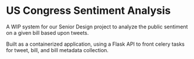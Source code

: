# US Congress Sentiment Analysis

A WIP system for our Senior Design project to analyze the public sentiment on a given bill based upon tweets. 

Built as a containerized application, using a Flask API to front celery tasks for tweet, bill, and bill metadata collection.
